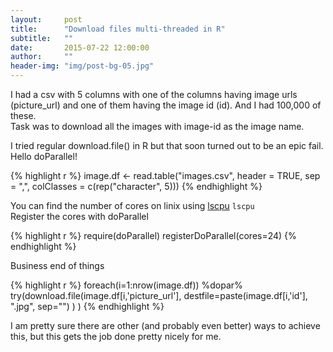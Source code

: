 ```yaml
---
layout:     post
title:      "Download files multi-threaded in R"
subtitle:   ""
date:       2015-07-22 12:00:00
author:     ""
header-img: "img/post-bg-05.jpg"
---
```


I had a csv with 5 columns with one of the columns having image urls (picture_url) and one of them having the image id (id).
And I had 100,000 of these.<br>
Task was to download all the images with image-id as the image name.

I tried regular download.file() in R but that soon turned out to be an epic fail.<br>
Hello doParallel!

{% highlight r %}
image.df <- read.table("images.csv", 
                      header = TRUE, 
                      sep = ",", 
                      colClasses = c(rep("character", 5)))
{% endhighlight %}

You can find the number of cores on linix using [lscpu](http://manpages.ubuntu.com/manpages/saucy/man1/lscpu.1.html) ```lscpu```
<br>Register the cores with doParallel

{% highlight r %}
require(doParallel)
registerDoParallel(cores=24)
{% endhighlight %}

Business end of things

{% highlight r %}
foreach(i=1:nrow(image.df)) %dopar% try(download.file(image.df[i,'picture_url'], 
                                                      destfile=paste(image.df[i,'id'], 
                                                                    ".jpg", 
                                                                    sep="")
                                                      )
                                        )
{% endhighlight %}

I am pretty sure there are other (and probably even better) ways to achieve this, but this gets the job done pretty nicely for me.
